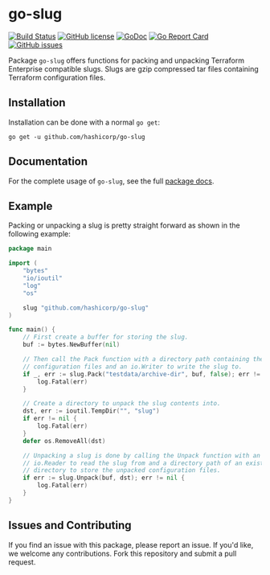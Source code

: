 # go-slug

[![Build Status](https://travis-ci.org/hashicorp/go-slug.svg?branch=master)](https://travis-ci.org/hashicorp/go-slug)
[![GitHub license](https://img.shields.io/github/license/hashicorp/go-slug.svg)](https://github.com/hashicorp/go-slug/blob/master/LICENSE)
[![GoDoc](https://godoc.org/github.com/hashicorp/go-slug?status.svg)](https://godoc.org/github.com/hashicorp/go-slug)
[![Go Report Card](https://goreportcard.com/badge/github.com/hashicorp/go-slug)](https://goreportcard.com/report/github.com/hashicorp/go-slug)
[![GitHub issues](https://img.shields.io/github/issues/hashicorp/go-slug.svg)](https://github.com/hashicorp/go-slug/issues)

Package `go-slug` offers functions for packing and unpacking Terraform Enterprise
compatible slugs. Slugs are gzip compressed tar files containing Terraform configuration files.

## Installation

Installation can be done with a normal `go get`:

```
go get -u github.com/hashicorp/go-slug
```

## Documentation

For the complete usage of `go-slug`, see the full [package docs](https://godoc.org/github.com/hashicorp/go-slug).

## Example

Packing or unpacking a slug is pretty straight forward as shown in the
following example:

```go
package main

import (
	"bytes"
	"io/ioutil"
	"log"
	"os"

	slug "github.com/hashicorp/go-slug"
)

func main() {
	// First create a buffer for storing the slug.
	buf := bytes.NewBuffer(nil)

	// Then call the Pack function with a directory path containing the
	// configuration files and an io.Writer to write the slug to.
	if _, err := slug.Pack("testdata/archive-dir", buf, false); err != nil {
		log.Fatal(err)
	}

	// Create a directory to unpack the slug contents into.
	dst, err := ioutil.TempDir("", "slug")
	if err != nil {
		log.Fatal(err)
	}
	defer os.RemoveAll(dst)

	// Unpacking a slug is done by calling the Unpack function with an
	// io.Reader to read the slug from and a directory path of an existing
	// directory to store the unpacked configuration files.
	if err := slug.Unpack(buf, dst); err != nil {
		log.Fatal(err)
	}
}
```

## Issues and Contributing

If you find an issue with this package, please report an issue. If you'd like,
we welcome any contributions. Fork this repository and submit a pull request.
